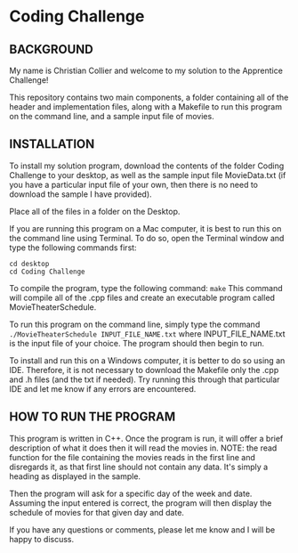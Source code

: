# Coding Challenge

## **BACKGROUND**

My name is Christian Collier and welcome to my solution to the Apprentice Challenge!

This repository contains two main components, a folder containing all of the header and implementation files, along with a Makefile to 
run this program on the command line, and a sample input file of movies.

## **INSTALLATION**

To install my solution program, download the contents of the folder Coding Challenge to your desktop, as well as the sample input file 
MovieData.txt (if you have a particular input file of your own, then there is no need to download the sample I have provided).

Place all of the files in a folder on the Desktop.

If you are running this program on a Mac computer, it is best to run this on the command line using Terminal.
To do so, open the Terminal window and type the following commands first:

```
cd desktop
cd Coding Challenge
```

To compile the program, type the following command: ```make```
This command will compile all of the .cpp files and create an executable program called MovieTheaterSchedule.

To run this program on the command line, simply type the command ```./MovieTheaterSchedule INPUT_FILE_NAME.txt```
where INPUT_FILE_NAME.txt is the input file of your choice. The program should then begin to run.

To install and run this on a Windows computer, it is better to do so using an IDE. Therefore, it is not necessary to download the Makefile
only the .cpp and .h files (and the txt if needed). Try running this through that particular IDE and let me know if any errors are encountered.

## **HOW TO RUN THE PROGRAM**

This program is written in C++. Once the program is run, it will offer a brief description of what it does then it will read the movies in.
NOTE: the read function for the file containing the movies reads in the first line and disregards it, as that first line should not contain
any data.  It's simply a heading as displayed in the sample.

Then the program will ask for a specific day of the week and date.  Assuming the input entered is correct, the program will then display
the schedule of movies for that given day and date.


If you have any questions or comments, please let me know and I will be happy to discuss.
